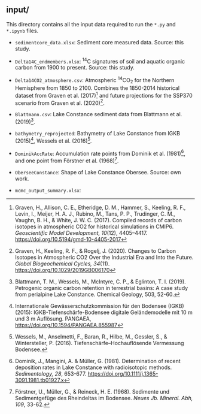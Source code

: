 ## input/

This directory contains all the input data required to run the `*.py` and `*.ipynb` files.


* `sedimentcore_data.xlsx`: Sediment core measured data. Source: this study.

* `Delta14C_endmembers.xlsx`: <sup>14</sup>C signatures of soil and aquatic organic carbon from 1900 to present. Source: this study.

* `Delta14CO2_atmosphere.csv`: Atmospheric <sup>14</sup>CO<sub>2</sub> for the Northern Hemisphere from 1850 to 2100. Combines the 1850-2014 historical dataset from Graven et al. (2017)[^1] and future projections for the SSP370 scenario from Graven et al. (2020)[^2].

* `Blattmann.csv`: Lake Constance sediment data from Blattmann et al. (2019)[^3].

* `bathymetry_reprojected`: Bathymetry of Lake Constance from IGKB (2015)[^4], Wessels et al. (2016)[^5].

* `DominikAccRate`: Accumulation rate points from Dominik et al. (1981)[^6], and one point from Förstner et al. (1968)[^7].

* `OberseeConstance`: Shape of Lake Constance Obersee. Source: own work.

* `mcmc_output_summary.xlsx`: 


[^1]: Graven, H., Allison, C. E., Etheridge, D. M., Hammer, S., Keeling, R. F., Levin, I., Meijer, H. A. J., Rubino, M., Tans, P. P., Trudinger, C. M., Vaughn, B. H., & White, J. W. C. (2017). Compiled records of carbon isotopes in atmospheric CO2 for historical simulations in CMIP6. _Geoscientific Model Development, 10_(12), 4405–4417. https://doi.org/10.5194/gmd-10-4405-2017

[^2]: Graven, H., Keeling, R. F., & Rogelj, J. (2020). Changes to Carbon Isotopes in Atmospheric CO2 Over the Industrial Era and Into the Future. _Global Biogeochemical Cycles, 34_(11). https://doi.org/10.1029/2019GB006170

[^3]: Blattmann, T. M., Wessels, M., McIntyre, C. P., & Eglinton, T. I. (2019). Petrogenic organic carbon retention in terrestrial basins: A case study from perialpine Lake Constance. Chemical Geology, 503, 52-60.

[^4]: Internationale Gewässerschutzkommission für den Bodensee (IGKB) (2015): IGKB-Tiefenschärfe-Bodensee digitale Geländemodelle mit 10 m und 3 m Auflösung. PANGAEA, https://doi.org/10.1594/PANGAEA.855987

[^5]: Wessels, M., Anselmetti, F., Baran, R., Hilbe, M., Gessler, S., & Wintersteller, P. (2016). Tiefenschärfe–Hochauflösende Vermessung Bodensee.

[^6]: Dominik, J., Mangini, A. & Müller, G. (1981). Determination of recent deposition rates in Lake Constance with radioisotopic methods. _Sedimentology, 28_, 653-677. https://doi.org/10.1111/j.1365-3091.1981.tb01927.x

[^7]: Förstner, U., Müller, G., & Reineck, H. E. (1968). Sedimente und Sedimentgefüge des Rheindeltas im Bodensee. _Neues Jb. Mineral. Abh, 109_, 33-62.
